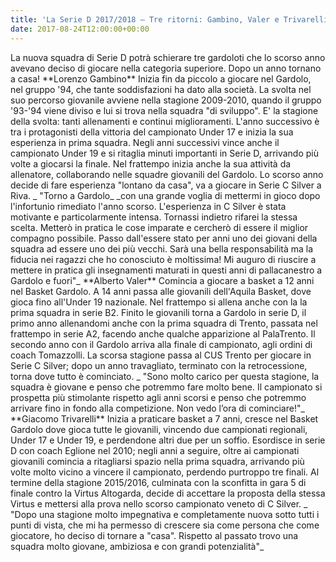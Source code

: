 ```yaml
---
title: 'La Serie D 2017/2018 – Tre ritorni: Gambino, Valer e Trivarelli'
date: 2017-08-24T12:00:00+00:00
---
```

La nuova squadra di Serie D potrà schierare tre gardoloti che lo scorso anno avevano deciso di giocare nella categoria superiore. Dopo un anno tornano a casa! \*\*Lorenzo Gambino\*\* Inizia fin da piccolo a giocare nel Gardolo, nel gruppo '94, che tante soddisfazioni ha dato alla società. La svolta nel suo percorso giovanile avviene nella stagione 2009-2010, quando il gruppo '93-'94 viene diviso e lui si trova nella squadra "di sviluppo". E' la stagione della svolta: tanti allenamenti e continui miglioramenti. L'anno successivo è tra i protagonisti della vittoria del campionato Under 17 e inizia la sua esperienza in prima squadra. Negli anni successivi vince anche il campionato Under 19 e si ritaglia minuti importanti in Serie D, arrivando più volte a giocarsi la finale. Nel frattempo inizia anche la sua attività da allenatore, collaborando nelle squadre giovanili del Gardolo. Lo scorso anno decide di fare esperienza "lontano da casa", va a giocare in Serie C Silver a Riva. \_ "Torno a Gardolo\_ \_con una grande voglia di mettermi in gioco dopo l'infortunio rimediato l'anno scorso. L'esperienza in C Silver è stata motivante e particolarmente intensa. Tornassi indietro rifarei la stessa scelta. Metterò in pratica le cose imparate e cercherò di essere il miglior compagno possibile. Passo dall'essere stato per anni uno dei giovani della squadra ad essere uno dei più vecchi. Sarà una bella responsabilità ma la fiducia nei ragazzi che ho conosciuto è moltissima! Mi auguro di riuscire a mettere in pratica gli insegnamenti maturati in questi anni di pallacanestro a Gardolo e fuori"\_ \*\*Alberto Valer\*\* Comincia a giocare a basket a 12 anni nel Basket Gardolo. A 14 anni passa alle giovanili dell'Aquila Basket, dove gioca fino all'Under 19 nazionale. Nel frattempo si allena anche con la la prima squadra in serie B2. Finito le giovanili torna a Gardolo in serie D, il primo anno allenandomi anche con la prima squadra di Trento, passata nel frattempo in serie A2, facendo anche qualche apparizione al PalaTrento. Il secondo anno con il Gardolo arriva alla finale di campionato, agli ordini di coach Tomazzolli. La scorsa stagione passa al CUS Trento per giocare in Serie C Silver; dopo un anno travagliato, terminato con la retrocessione, torna dove tutto è cominciato. \_ "Sono molto carico per questa stagione, la squadra è giovane e penso che potremmo fare molto bene. Il campionato si prospetta più stimolante rispetto agli anni scorsi e penso che potremmo arrivare fino in fondo alla competizione. Non vedo l’ora di cominciare!"\_ \*\*Giacomo Trivarelli\*\* Inizia a praticare basket a 7 anni, cresce nel Basket Gardolo dove gioca tutte le giovanili, vincendo due campionati regionali, Under 17 e Under 19, e perdendone altri due per un soffio. Esordisce in serie D con coach Eglione nel 2010; negli anni a seguire, oltre ai campionati giovanili comincia a ritagliarsi spazio nella prima squadra, arrivando più volte molto vicino a vincere il campionato, perdendo purtroppo tre finali. Al termine della stagione 2015/2016, culminata con la sconfitta in gara 5 di finale contro la Virtus Altogarda, decide di accettare la proposta della stessa Virtus e mettersi alla prova nello scorso campionato veneto di C Silver. \_ "Dopo una stagione molto impegnativa e completamente nuova sotto tutti i punti di vista, che mi ha permesso di crescere sia come persona che come giocatore, ho deciso di tornare a "casa". Rispetto al passato trovo una squadra molto giovane, ambiziosa e con grandi potenzialità"\_